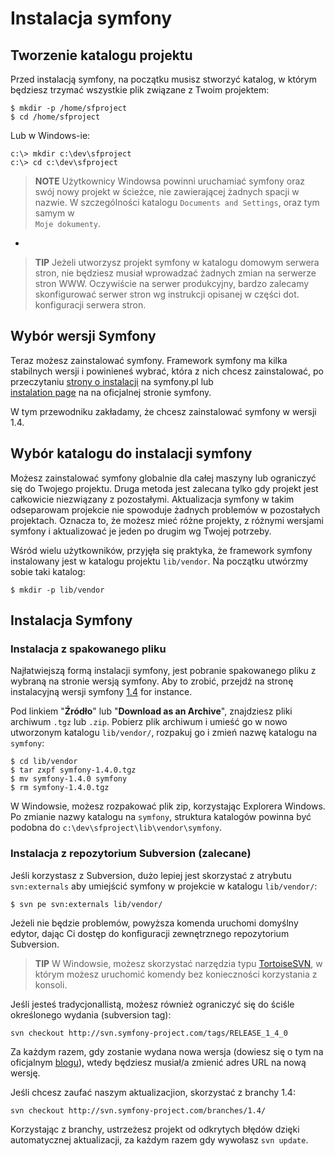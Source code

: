 Instalacja symfony
==================

Tworzenie katalogu projektu
---------------------------

Przed instalacją symfony, na początku musisz stworzyć katalog, w którym 
będziesz trzymać wszystkie plik związane z Twoim projektem: 

    $ mkdir -p /home/sfproject
    $ cd /home/sfproject

Lub w Windows-ie:

    c:\> mkdir c:\dev\sfproject
    c:\> cd c:\dev\sfproject

>**NOTE**
>Użytkownicy Windowsa powinni uruchamiać symfony oraz swój nowy projekt
>w ścieżce, nie zawierającej żadnych spacji w nazwie. 
>W szczególności katalogu `Documents and Settings`, oraz tym samym w  
>`Moje dokumenty`.

-

>**TIP**
>Jeżeli utworzysz projekt symfony w katalogu domowym serwera stron, 
>nie będziesz musiał wprowadzać żadnych zmian na serwerze stron WWW. 
>Oczywiście na serwer produkcyjny, bardzo zalecamy skonfigurować serwer
>stron wg instrukcji opisanej w części dot. konfiguracji serwera stron.  

Wybór wersji Symfony
--------------------

Teraz możesz zainstalować symfony. Framework symfony ma kilka stabilnych wersji 
i powinieneś wybrać, która z nich chcesz zainstalować, po przeczytaniu 
[strony o instalacji](http://www.symfony.pl/instalacja/) na symfony.pl lub  
[instalation page](http://www.symfony-project.org/installation) na na oficjalnej 
stronie symfony.

W tym przewodniku zakładamy, że chcesz zainstalować symfony w wersji 1.4.

Wybór katalogu do instalacji symfony
-------------------------------------

Możesz zainstalować symfony globalnie dla całej maszyny lub ograniczyć się do 
Twojego projektu. Druga metoda jest zalecana tylko gdy projekt jest całkowicie 
niezwiązany z pozostałymi. Aktualizacja symfony w takim odseparowam projekcie nie 
spowoduje żadnych problemów w pozostałych projektach. Oznacza to, że możesz mieć 
różne projekty, z różnymi wersjami symfony i aktualizować je jeden po drugim 
wg Twojej potrzeby. 

Wśród wielu użytkowników, przyjęła się praktyka, że framework symfony instalowany jest
w katalogu projektu `lib/vendor`. Na początku utwórzmy sobie taki katalog:

    $ mkdir -p lib/vendor

Instalacja Symfony
------------------

### Instalacja z spakowanego pliku

Najłatwiejszą formą instalacji symfony, jest pobranie spakowanego pliku z wybraną
na stronie wersją symfony. Aby to zrobić, przejdź na stronę instalacyjną wersji
symfony [1.4](http://www.symfony-project.org/installation/1_4) for instance.


Pod linkiem "**Źródło**" lub "**Download as an Archive**", znajdziesz pliki archiwum `.tgz`
lub `.zip`. Pobierz plik archiwum i umieść go w nowo utworzonym katalogu
`lib/vendor/`, rozpakuj go i zmień nazwę katalogu na `symfony`:

    $ cd lib/vendor
    $ tar zxpf symfony-1.4.0.tgz
    $ mv symfony-1.4.0 symfony
    $ rm symfony-1.4.0.tgz

W Windowsie, możesz rozpakować plik zip, korzystając Explorera Windows.
Po zmianie nazwy katalogu na `symfony`, struktura katalogów powinna być
podobna do `c:\dev\sfproject\lib\vendor\symfony`.

### Instalacja z repozytorium Subversion (zalecane)

Jeśli korzystasz z Subversion, dużo lepiej jest skorzystać z atrybutu `svn:externals`
aby umiejścić symfony w projekcie w katalogu `lib/vendor/`:

    $ svn pe svn:externals lib/vendor/

Jeżeli nie będzie problemów, powyższa komenda uruchomi domyślny edytor, dając Ci
dostęp do konfiguracji zewnętrznego repozytorium Subversion.


>**TIP**
>W Windowsie, możesz skorzystać narzędzia typu [TortoiseSVN](http://tortoisesvn.net/),
>w którym możesz uruchomić komendy bez konieczności korzystania z konsoli.

Jeśli jesteś tradycjonallistą, możesz również ograniczyć się do ściśle określonego
wydania (subversion tag):

    svn checkout http://svn.symfony-project.com/tags/RELEASE_1_4_0

Za każdym razem, gdy zostanie wydana nowa wersja (dowiesz się o tym na oficjalnym
[blogu](http://www.symfony-project.org/blog/)), wtedy będziesz musiał/a zmienić adres URL
na nową wersję. 

Jeśli chcesz zaufać naszym aktualizacjion, skorzystać z branchy 1.4:

    svn checkout http://svn.symfony-project.com/branches/1.4/

Korzystając z branchy, ustrzeżesz projekt od odkrytych błędów dzięki automatycznej
aktualizacji, za każdym razem gdy wywołasz `svn update`.
